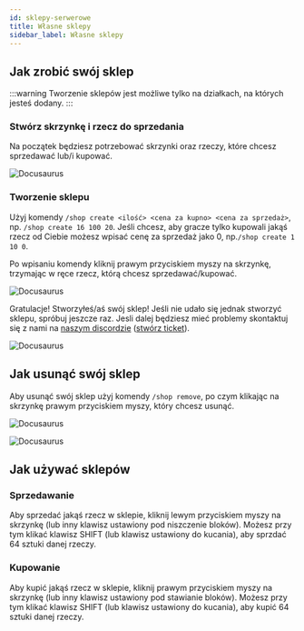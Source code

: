 ```yaml
---
id: sklepy-serwerowe
title: Własne sklepy
sidebar_label: Własne sklepy
---
```

## Jak zrobić swój sklep
:::warning
Tworzenie sklepów jest możliwe tylko na działkach, na których jesteś dodany.
:::
### Stwórz skrzynkę i rzecz do sprzedania
Na początek będziesz potrzebować skrzynki oraz rzeczy, które chcesz sprzedawać lub/i kupować.

![Docusaurus](/img/img_12.png)

### Tworzenie sklepu
Użyj komendy `/shop create <ilość> <cena za kupno> <cena za sprzedaż>`, np. `/shop create 16 100 20`.
Jeśli chcesz, aby gracze tylko kupowali jakąś rzecz od Ciebie możesz wpisać cenę za sprzedaż jako 0, np.`/shop create 1 10 0`.

Po wpisaniu komendy kliknij prawym przyciskiem myszy na skrzynkę, trzymając w ręce rzecz, którą chcesz sprzedawać/kupować.

![Docusaurus](/img/img_13.png)

Gratulacje! Stworzyłeś/aś swój sklep! Jeśli nie udało się jednak stworzyć sklepu, spróbuj jeszcze raz. Jesli dalej będziesz mieć problemy skontaktuj się z nami na [naszym discordzie](https://discord.kaczkoland.pl) ([stwórz ticket](/docs/discord/tickets)).

![Docusaurus](/img/img_14.png)

## Jak usunąć swój sklep
Aby usunąć swój sklep użyj komendy `/shop remove`, po czym klikając na skrzynkę prawym przyciskiem myszy, który chcesz usunąć.

![Docusaurus](/img/img_15.png)


![Docusaurus](/img/img_16.png)

## Jak używać sklepów
### Sprzedawanie
Aby sprzedać jakąś rzecz w sklepie, kliknij lewym przyciskiem myszy na skrzynkę (lub inny klawisz ustawiony pod niszczenie bloków). Możesz przy tym klikać klawisz SHIFT (lub klawisz ustawiony do kucania), aby sprzdać 64 sztuki danej rzeczy.
### Kupowanie
Aby kupić jakąś rzecz w sklepie, kliknij prawym przyciskiem myszy na skrzynkę (lub inny klawisz ustawiony pod stawianie bloków). Możesz przy tym klikać klawisz SHIFT (lub klawisz ustawiony do kucania), aby kupić 64 sztuki danej rzeczy.
